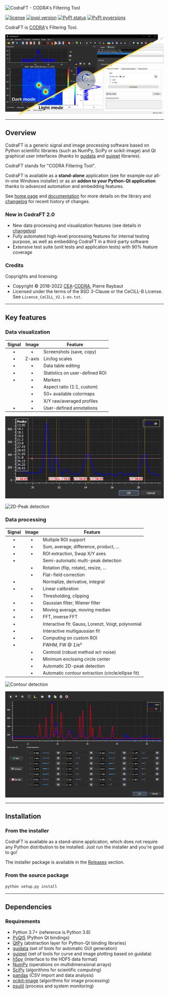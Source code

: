 ![CodraFT - CODRA's Filtering Tool](./doc/images/codraft_banner.png)

[![license](https://img.shields.io/pypi/l/codraft.svg)](./LICENSE)
[![pypi version](https://img.shields.io/pypi/v/codraft.svg)](https://pypi.org/project/codraft/)
[![PyPI status](https://img.shields.io/pypi/status/codraft.svg)](https://github.com/CODRA-Ingenierie-Informatique/CodraFT)
[![PyPI pyversions](https://img.shields.io/pypi/pyversions/codraft.svg)](https://pypi.python.org/pypi/codraft/)

CodraFT is [CODRA](https://codra.net/)'s Filtering Tool.

![CodraFT - CODRA's Filtering Tool](./doc/images/dark_light_modes.png)

----

## Overview

CodraFT is a generic signal and image processing software based on Python scientific
libraries (such as NumPy, SciPy or scikit-image) and Qt graphical user interfaces (thanks to
[guidata](https://pypi.python.org/pypi/guidata) and [guiqwt](https://pypi.python.org/pypi/guiqwt) libraries).

CodraFT stands for "CODRA Filtering Tool".

CodraFT is available as a **stand-alone** application (see for example our all-in-one Windows installer) or as an **addon to your Python-Qt application** thanks to advanced automation and embedding features.

See [home page](https://codra-ingenierie-informatique.github.io/CodraFT/) and
[documentation](https://codraft.readthedocs.io/en/latest/) for more details on
the library and [changelog](CHANGELOG.md) for recent history of changes.

### New in CodraFT 2.0

* New data processing and visualization features (see details in [changelog](CHANGELOG.md))
* Fully automated high-level processing features for internal testing purpose, as well as embedding CodraFT in a third-party software
* Extensive test suite (unit tests and application tests) with 90% feature coverage

### Credits

Copyrights and licensing:

* Copyright © 2018-2022 [CEA](http://www.cea.fr)-[CODRA](https://codra.net/), Pierre Raybaut
* Licensed under the terms of the BSD 3-Clause or the CeCILL-B License. See ``Licence_CeCILL_V2.1-en.txt``.

----

## Key features

### Data visualization

| Signal |  Image | Feature                        |
|:------:|:------:|--------------------------------|
|    •   |    •   | Screenshots (save, copy)       |
|    •   | Z-axis | Lin/log scales                 |
|    •   |    •   | Data table editing             |
|    •   |    •   | Statistics on user-defined ROI |
|    •   |    •   | Markers                        |
|        |    •   | Aspect ratio (1:1, custom)     |
|        |    •   | 50+ available colormaps        |
|        |    •   | X/Y raw/averaged profiles      |
|    •   |    •   | User-defined annotations       |

![1D-Peak detection](./doc/images/peak_detection.png)

![2D-Peak detection](./doc/images/2dpeak_detection.png)

### Data processing

| Signal | Image | Feature                                            |
|:------:|:-----:|----------------------------------------------------|
|    •   |   •   | Multiple ROI support                               |
|    •   |   •   | Sum, average, difference, product, ...             |
|    •   |   •   | ROI extraction, Swap X/Y axes                      |
|    •   |       | Semi-automatic multi-peak detection                |
|        |   •   | Rotation (flip, rotate), resize, ...               |
|        |   •   | Flat-field correction                              |
|    •   |       | Normalize, derivative, integral                    |
|    •   |   •   | Linear calibration                                 |
|        |   •   | Thresholding, clipping                             |
|    •   |   •   | Gaussian filter, Wiener filter                     |
|    •   |   •   | Moving average, moving median                      |
|    •   |   •   | FFT, inverse FFT                                   |
|    •   |       | Interactive fit: Gauss, Lorenzt, Voigt, polynomial |
|    •   |       | Interactive multigaussian fit                      |
|    •   |   •   | Computing on custom ROI                            |
|    •   |       | FWHM, FW @ 1/e²                                    |
|        |   •   | Centroid (robust method w/r noise)                 |
|        |   •   | Minimum enclosing circle center                    |
|        |   •   | Automatic 2D-peak detection                        |
|        |   •   | Automatic contour extraction (circle/ellipse fit)  |

![Contour detection](./doc/images/contour_detection.png)

![Multi-gaussian fit](./doc/images/multi_gaussian_fit.png)

----

## Installation

### From the installer

CodraFT is available as a stand-alone application, which does not require any Python
distribution to be installed. Just run the installer and you're good to go!

The installer package is available in the [Releases](https://github.com/CODRA-Ingenierie-Informatique/CodraFT/releases) section.

### From the source package

```bash
python setup.py install
```

----

## Dependencies

### Requirements

* Python 3.7+ (reference is Python 3.8)
* [PyQt5](https://pypi.python.org/pypi/PyQt5) (Python Qt bindings)
* [QtPy](https://pypi.org/project/QtPy/) (abstraction layer for Python-Qt binding libraries)
* [guidata](https://pypi.python.org/pypi/guidata) (set of tools for automatic GUI generation)
* [guiqwt](https://pypi.python.org/pypi/guiqwt) (set of tools for curve and image plotting based on guidata)
* [h5py](https://pypi.org/project/h5py/) (interface to the HDF5 data format)
* [NumPy](https://pypi.org/project/numpy/) (operations on multidimensional arrays)
* [SciPy](https://pypi.org/project/scipy/) (algorithms for scientific computing)
* [pandas](https://pandas.pydata.org/) (CSV import and data analysis)
* [scikit-image](https://pypi.org/project/scikit-image/) (algorithms for image processing)
* [psutil](https://pypi.org/project/psutil/) (process and system monitoring)
